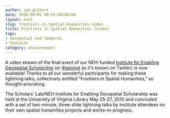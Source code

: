 ```yaml
---
author: joe-gilbert
date: 2010-06-01 09:53:38+00:00
layout: post
slug: frontiers-in-spatial-humanities-video
title: Frontiers in Spatial Humanities (video)
tags:
- Geospatial and Temporal
- Podcasts
category: announcement
---
```


A video stream of the final event of our NEH-funded [Institute for Enabling Geospatial Scholarship](http://scholarslab.org/geospatial) (or [#geoinst](http://search.twitter.com/search?q=%23geoinst) as it's known on Twitter) is now available!  Thanks to all our wonderful participants for making these lightning talks, collectively entitled "Frontiers in Spatial Humanities," so thought-provoking.

The Scholars' Lab/NEH Institute for Enabling Geospatial Scholarship was held at the University of Virginia Library May 25-27, 2010 and concluded with a set of two-minute, three-slide lightning talks by Institute attendees on their own spatial humanities projects and works-in-progress.
